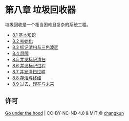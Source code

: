# 第八章 垃圾回收器

垃圾回收是一个相当困难且复杂的系统工程。

- [8.1 基本知识](basic.md)
- [8.2 初始化](init.md)
- [8.3 标记清扫与三色波面](tricolor.md)
- [8.4 屏障](barrier.md)
- [8.5 并发标记清扫](concurrent.md)
- [8.6 并发标记过程](mark.md)
- [8.7 并发清扫过程](sweep.md)
- [8.8 存活与终结](finalizer.md)
- [8.9 过去、现在与未来](history.md)

## 许可

[Go under the hood](https://github.com/changkun/go-under-the-hood) | CC-BY-NC-ND 4.0 & MIT &copy; [changkun](https://changkun.de)
